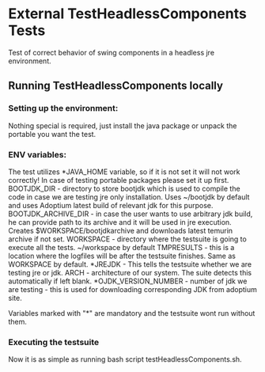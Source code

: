 # External TestHeadlessComponents Tests

Test of correct behavior of swing components in a headless jre environment.

## Running TestHeadlessComponents locally

### Setting up the environment:
Nothing special is required, just install the java package or unpack the portable you want the test.

### ENV variables:
The test utilizes *JAVA_HOME variable, so if it is not set it will not work correctly! In case of testing portable packages please set it up first.
BOOTJDK_DIR - directory to store bootjdk which is used to compile the code in case we are testing jre only installation. Uses ~/bootjdk by default and uses Adoptium latest build of relevant jdk for this purpose.
BOOTJDK_ARCHIVE_DIR - in case the user wants to use arbitrary jdk build, he can provide path to its archive and it will be used in jre execution. Creates $WORKSPACE/bootjdkarchive and downloads latest temurin archive if not set.
WORKSPACE - directory where the testsuite is going to execute all the tests. ~/workspace by default
TMPRESULTS - this is a location where the logfiles will be after the testsuite finishes. Same as WORKSPACE by default.
*JREJDK - This tells the testsuite whether we are testing jre or jdk.
ARCH - architecture of our system. The suite detects this automatically if left blank.
*OJDK_VERSION_NUMBER - number of jdk we are testing - this is used for downloading corresponding JDK from adoptium site.

Variables marked with "*" are mandatory and the testsuite wont run without them.

### Executing the testsuite

Now it is as simple as running bash script testHeadlessComponents.sh.


